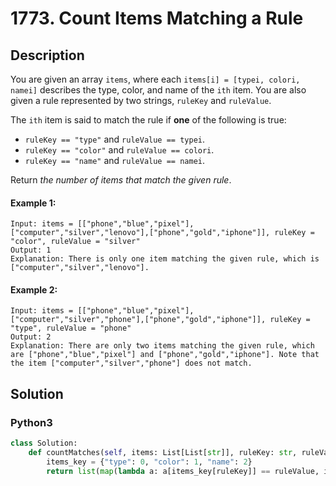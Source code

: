 # 1773. Count Items Matching a Rule

## Description
You are given an array `items`, where each `items[i] = [typei, colori, namei]` describes the type, color, and name of the `ith` item. You are also given a rule represented by two strings, `ruleKey` and `ruleValue`.

The `ith` item is said to match the rule if **one** of the following is true:

* `ruleKey == "type"` and `ruleValue == typei`.
* `ruleKey == "color"` and `ruleValue == colori`.
* `ruleKey == "name"` and `ruleValue == namei`.

Return *the number of items that match the given rule*.

#### Example 1:
```
Input: items = [["phone","blue","pixel"],["computer","silver","lenovo"],["phone","gold","iphone"]], ruleKey = "color", ruleValue = "silver"
Output: 1
Explanation: There is only one item matching the given rule, which is ["computer","silver","lenovo"].
```

#### Example 2:
```
Input: items = [["phone","blue","pixel"],["computer","silver","phone"],["phone","gold","iphone"]], ruleKey = "type", ruleValue = "phone"
Output: 2
Explanation: There are only two items matching the given rule, which are ["phone","blue","pixel"] and ["phone","gold","iphone"]. Note that the item ["computer","silver","phone"] does not match.
```


## Solution

### Python3
```python
class Solution:
    def countMatches(self, items: List[List[str]], ruleKey: str, ruleValue: str) -> int:
        items_key = {"type": 0, "color": 1, "name": 2}
        return list(map(lambda a: a[items_key[ruleKey]] == ruleValue, items)).count(True)
```